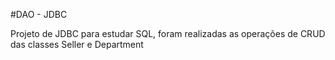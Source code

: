 #DAO - JDBC

Projeto de JDBC para estudar SQL, foram realizadas as operações de CRUD das classes Seller e Department
